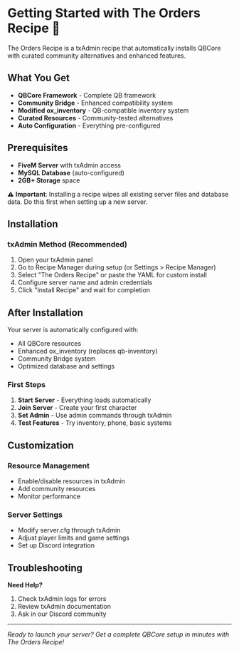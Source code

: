 # Getting Started with The Orders Recipe 🚀

The Orders Recipe is a txAdmin recipe that automatically installs QBCore with curated community alternatives and enhanced features.

## What You Get

- **QBCore Framework** - Complete QB framework
- **Community Bridge** - Enhanced compatibility system
- **Modified ox_inventory** - QB-compatible inventory system
- **Curated Resources** - Community-tested alternatives
- **Auto Configuration** - Everything pre-configured

## Prerequisites

- **FiveM Server** with txAdmin access
- **MySQL Database** (auto-configured)
- **2GB+ Storage** space

⚠️ **Important**: Installing a recipe wipes all existing server files and database data. Do this first when setting up a new server.

## Installation

### txAdmin Method (Recommended)

1. Open your txAdmin panel
2. Go to Recipe Manager during setup (or Settings > Recipe Manager)
3. Select "The Orders Recipe" or paste the YAML for custom install
4. Configure server name and admin credentials
5. Click "Install Recipe" and wait for completion

## After Installation

Your server is automatically configured with:
- All QBCore resources
- Enhanced ox_inventory (replaces qb-inventory)
- Community Bridge system
- Optimized database and settings

### First Steps

1. **Start Server** - Everything loads automatically
2. **Join Server** - Create your first character
3. **Set Admin** - Use admin commands through txAdmin
4. **Test Features** - Try inventory, phone, basic systems

## Customization

### Resource Management
- Enable/disable resources in txAdmin
- Add community resources
- Monitor performance

### Server Settings
- Modify server.cfg through txAdmin
- Adjust player limits and game settings
- Set up Discord integration

## Troubleshooting

**Need Help?**
1. Check txAdmin logs for errors
2. Review txAdmin documentation
3. Ask in our Discord community

---

*Ready to launch your server? Get a complete QBCore setup in minutes with The Orders Recipe!*